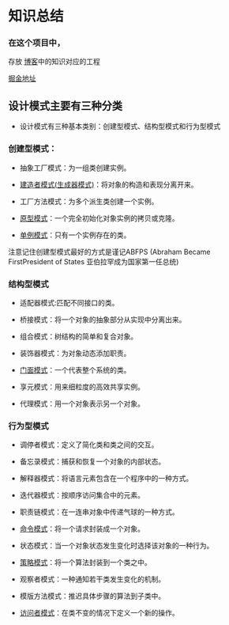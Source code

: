 # 知识总结

### 在这个项目中，




存放 [博客](https://ityongzhen.github.io/categories/%E8%AE%BE%E8%AE%A1%E6%A8%A1%E5%BC%8F/)中的知识对应的工程

[掘金地址](https://juejin.im/user/5ca8bb9c6fb9a05e620b8abf/posts)


## 设计模式主要有三种分类
- 设计模式有三种基本类别：创建型模式、结构型模式和行为型模式

### 创建型模式：

- 抽象工厂模式：为一组类创建实例。

- [建造者模式(生成器模式)](https://ityongzhen.github.io/iOS%E8%AE%BE%E8%AE%A1%E6%A8%A1%E5%BC%8F%E4%B9%8B(%E4%BA%94)%E7%94%9F%E6%88%90%E5%99%A8%E6%A8%A1%E5%BC%8F(%E5%BB%BA%E9%80%A0%E6%A8%A1%E5%BC%8F).html)：将对象的构造和表现分离开来。

- 工厂方法模式：为多个派生类创建一个实例。

- [原型模式](https://ityongzhen.github.io/iOS%E8%AE%BE%E8%AE%A1%E6%A8%A1%E5%BC%8F%E4%B9%8B(%E5%9B%9B)%E5%8E%9F%E5%9E%8B%E6%A8%A1%E5%BC%8F.html)：一个完全初始化对象实例的拷贝或克隆。

- [单例模式](https://ityongzhen.github.io/iOS%E8%AE%BE%E8%AE%A1%E6%A8%A1%E5%BC%8F%E4%B9%8B(%E4%B8%89)%E5%8D%95%E4%BE%8B%E6%A8%A1%E5%BC%8F.html)：只有一个实例存在的类。

注意记住创建型模式最好的方式是谨记ABFPS (Abraham Became FirstPresident of States 亚伯拉罕成为国家第一任总统)

### 结构型模式

- 适配器模式:匹配不同接口的类。

- 桥接模式：将一个对象的抽象部分从实现中分离出来。

- 组合模式：树结构的简单和复合对象。

- 装饰器模式：为对象动态添加职责。

- [门面模式](https://ityongzhen.github.io/iOS%E8%AE%BE%E8%AE%A1%E6%A8%A1%E5%BC%8F%E4%B9%8B(%E4%B8%83)%E5%A4%96%E8%A7%82%E6%A8%A1%E5%BC%8F.html)：一个代表整个系统的类。

- 享元模式：用来细粒度的高效共享实例。

- 代理模式：用一个对象表示另一个对象。

### 行为型模式
- 调停者模式：定义了简化类和类之间的交互。

- 备忘录模式：捕获和恢复一个对象的内部状态。

- 解释器模式：将语言元素包含在一个程序中的一种方式。

- 迭代器模式：按顺序访问集合中的元素。

- 职责链模式：在一连串对象中传递气球的一种方式。

- [命令模式](https://ityongzhen.github.io/iOS设计模式之(六)命令模式.html)：将一个请求封装成一个对象。

- 状态模式：当一个对象状态发生变化时选择该对象的一种行为。

- [策略模式](https://ityongzhen.github.io/iOS%E8%AE%BE%E8%AE%A1%E6%A8%A1%E5%BC%8F%E4%B9%8B(%E4%B8%80)%E7%AD%96%E7%95%A5%E6%A8%A1%E5%BC%8F.html)：将一个算法封装到一个类之中。

- 观察者模式：一种通知若干类发生变化的机制。

- 模版方法模式：推迟具体步骤的算法到子类中。

- [访问者模式](https://ityongzhen.github.io/%E8%AE%BE%E8%AE%A1%E6%A8%A1%E5%BC%8F%E4%B9%8B(%E5%85%AB)%E8%AE%BF%E9%97%AE%E8%80%85%E6%A8%A1%E5%BC%8F.html)：在类不变的情况下定义一个新的操作。


